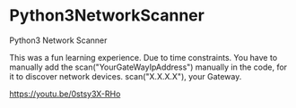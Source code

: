 # Python3NetworkScanner
Python3 Network Scanner

This was a fun learning experience. Due to time constraints.
You have to manually add the scan("YourGateWayIpAddress") manually in the code, for it to discover network devices.
scan("X.X.X.X"), your Gateway.

https://youtu.be/0stsy3X-RHo
